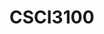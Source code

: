 # CSCI3100
<html>
    <head>
        <title>F1 Betting System</title>
    </head>
    <body>
        <style>
            .nbar{
                background-color: red;
                height: 5vh;
                width: 100vw;
            }
            .nbar a{
                color: aliceblue;
                text-decoration:double;
                font-size:20px;
                font-family: 'Gill Sans', 'Gill Sans MT', Calibri, 'Trebuchet MS', sans-serif;
            }
            body{
                background-image: url('https://www.sportsnet.ca/wp-content/uploads/2023/09/Red-Bull-driver-Max-Verstappen-1040x572.jpg');
                background-repeat: no-repeat;
                background-size: cover;

            }
        </style>
        <div class = "nbar">
            <a href="#Home">Home</a>
            <a href="#About">About</a>
            <a href="#Contact">Contact</a>
        </div>
    </body>
</html>

Test commit
